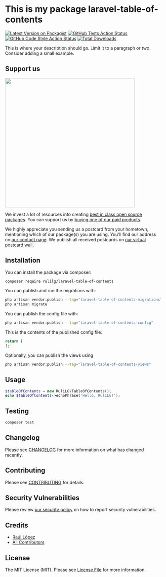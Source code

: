 # This is my package laravel-table-of-contents

[![Latest Version on Packagist](https://img.shields.io/packagist/v/rulilg/laravel-table-of-contents.svg?style=flat-square)](https://packagist.org/packages/rulilg/laravel-table-of-contents)
[![GitHub Tests Action Status](https://img.shields.io/github/workflow/status/rulilg/laravel-table-of-contents/run-tests?label=tests)](https://github.com/rulilg/laravel-table-of-contents/actions?query=workflow%3Arun-tests+branch%3Amain)
[![GitHub Code Style Action Status](https://img.shields.io/github/workflow/status/rulilg/laravel-table-of-contents/Check%20&%20fix%20styling?label=code%20style)](https://github.com/rulilg/laravel-table-of-contents/actions?query=workflow%3A"Check+%26+fix+styling"+branch%3Amain)
[![Total Downloads](https://img.shields.io/packagist/dt/rulilg/laravel-table-of-contents.svg?style=flat-square)](https://packagist.org/packages/rulilg/laravel-table-of-contents)

This is where your description should go. Limit it to a paragraph or two. Consider adding a small example.

## Support us

[<img src="https://github-ads.s3.eu-central-1.amazonaws.com/laravel-table-of-contents.jpg?t=1" width="419px" />](https://spatie.be/github-ad-click/laravel-table-of-contents)

We invest a lot of resources into creating [best in class open source packages](https://spatie.be/open-source). You can support us by [buying one of our paid products](https://spatie.be/open-source/support-us).

We highly appreciate you sending us a postcard from your hometown, mentioning which of our package(s) you are using. You'll find our address on [our contact page](https://spatie.be/about-us). We publish all received postcards on [our virtual postcard wall](https://spatie.be/open-source/postcards).

## Installation

You can install the package via composer:

```bash
composer require rulilg/laravel-table-of-contents
```

You can publish and run the migrations with:

```bash
php artisan vendor:publish --tag="laravel-table-of-contents-migrations"
php artisan migrate
```

You can publish the config file with:

```bash
php artisan vendor:publish --tag="laravel-table-of-contents-config"
```

This is the contents of the published config file:

```php
return [
];
```

Optionally, you can publish the views using

```bash
php artisan vendor:publish --tag="laravel-table-of-contents-views"
```

## Usage

```php
$tableOfContents = new RuliLG\TableOfContents();
echo $tableOfContents->echoPhrase('Hello, RuliLG!');
```

## Testing

```bash
composer test
```

## Changelog

Please see [CHANGELOG](CHANGELOG.md) for more information on what has changed recently.

## Contributing

Please see [CONTRIBUTING](.github/CONTRIBUTING.md) for details.

## Security Vulnerabilities

Please review [our security policy](../../security/policy) on how to report security vulnerabilities.

## Credits

- [Raúl López](https://github.com/RuliLG)
- [All Contributors](../../contributors)

## License

The MIT License (MIT). Please see [License File](LICENSE.md) for more information.
